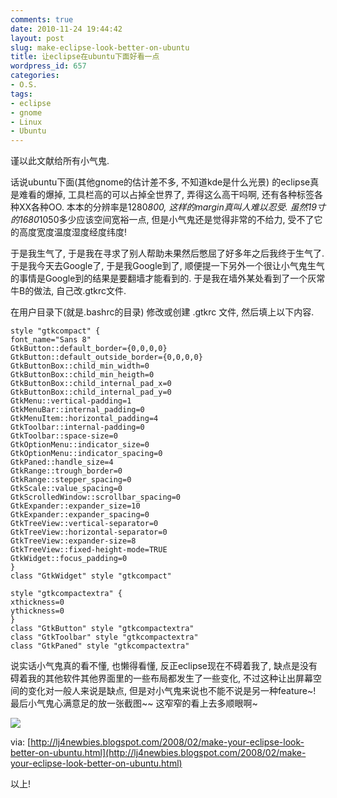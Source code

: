 ```yaml
---
comments: true
date: 2010-11-24 19:44:42
layout: post
slug: make-eclipse-look-better-on-ubuntu
title: 让eclipse在ubuntu下面好看一点
wordpress_id: 657
categories:
- O.S.
tags:
- eclipse
- gnome
- Linux
- Ubuntu
---
```


谨以此文献给所有小气鬼.




话说ubuntu下面(其他gnome的估计差不多, 不知道kde是什么光景) 的eclipse真是难看的爆掉, 工具栏高的可以占掉全世界了, 弄得这么高干吗啊, 还有各种标签各种XX各种OO. 本本的分辨率是1280*800, 这样的margin真叫人难以忍受. 虽然19寸的1680*1050多少应该空间宽裕一点, 但是小气鬼还是觉得非常的不给力, 受不了它的高度宽度温度湿度经度纬度!




于是我生气了, 于是我在寻求了别人帮助未果然后憋屈了好多年之后我终于生气了. 于是我今天去Google了, 于是我Google到了, 顺便提一下另外一个很让小气鬼生气的事情是Google到的结果是要翻墙才能看到的. 于是我在墙外某处看到了一个灰常牛B的做法, 自己改.gtkrc文件.




在用户目录下(就是.bashrc的目录) 修改或创建 .gtkrc 文件, 然后填上以下内容.



    
    style "gtkcompact" {
    font_name="Sans 8"
    GtkButton::default_border={0,0,0,0}
    GtkButton::default_outside_border={0,0,0,0}
    GtkButtonBox::child_min_width=0
    GtkButtonBox::child_min_heigth=0
    GtkButtonBox::child_internal_pad_x=0
    GtkButtonBox::child_internal_pad_y=0
    GtkMenu::vertical-padding=1
    GtkMenuBar::internal_padding=0
    GtkMenuItem::horizontal_padding=4
    GtkToolbar::internal-padding=0
    GtkToolbar::space-size=0
    GtkOptionMenu::indicator_size=0
    GtkOptionMenu::indicator_spacing=0
    GtkPaned::handle_size=4
    GtkRange::trough_border=0
    GtkRange::stepper_spacing=0
    GtkScale::value_spacing=0
    GtkScrolledWindow::scrollbar_spacing=0
    GtkExpander::expander_size=10
    GtkExpander::expander_spacing=0
    GtkTreeView::vertical-separator=0
    GtkTreeView::horizontal-separator=0
    GtkTreeView::expander-size=8
    GtkTreeView::fixed-height-mode=TRUE
    GtkWidget::focus_padding=0
    }
    class "GtkWidget" style "gtkcompact"
    
    style "gtkcompactextra" {
    xthickness=0
    ythickness=0
    }
    class "GtkButton" style "gtkcompactextra"
    class "GtkToolbar" style "gtkcompactextra"
    class "GtkPaned" style "gtkcompactextra"

说实话小气鬼真的看不懂, 也懒得看懂, 反正eclipse现在不碍着我了, 缺点是没有碍着我的其他软件其他界面里的一些布局都发生了一些变化, 不过这种让出屏幕空间的变化对一般人来说是缺点, 但是对小气鬼来说也不能不说是另一种feature~!  最后小气鬼心满意足的放一张截图~~ 这窄窄的看上去多顺眼啊~




[![](/wp-content/uploads/2010-11-24_better_look_eclipse.png)](/wp-content/uploads/2010-11-24_better_look_eclipse.png)




via: [http://lj4newbies.blogspot.com/2008/02/make-your-eclipse-look-better-on-ubuntu.html](http://lj4newbies.blogspot.com/2008/02/make-your-eclipse-look-better-on-ubuntu.html)




以上!
